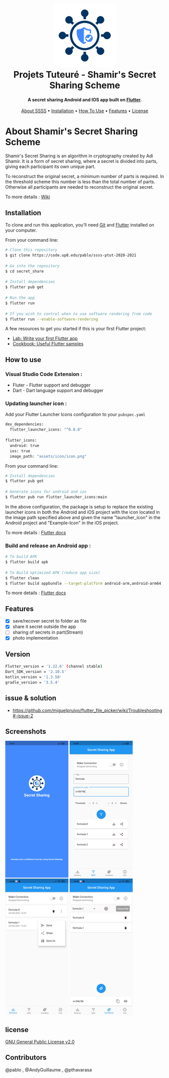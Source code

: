 <div align="center">
  <h1>
    <br>
    <a href=""><img src="secret_share/lib/assets/images/logo.png" alt="Markdownify" width="200"></a>
    <br>
    Projets Tuteuré - Shamir's Secret Sharing Scheme
    <br>
  </h1>
</div>

<div align="center"><h4>A secret sharing Android and IOS app built on <a href="https://flutter.dev/" target="_blank">Flutter</a>.</h4></div>

<div align="center">
  <a href="#about-shamirs-secret-sharing-scheme">About SSSS</a> •
  <a href="#installation">Installation</a> •
  <a href="#how-to-use">How To Use</a> •
  <a href="#features">Features</a> •
  <a href="#license">License</a>
</div>


# About Shamir's Secret Sharing Scheme

Shamir's Secret Sharing is an algorithm in cryptography created by Adi Shamir. It is a form of secret sharing, where a secret is divided into parts, giving each participant its own unique part.

To reconstruct the original secret, a minimum number of parts is required. In the threshold scheme this number is less than the total number of parts. Otherwise all participants are needed to reconstruct the original secret.

To more details : [Wiki](https://en.wikipedia.org/wiki/Shamir%27s_Secret_Sharing)

## Installation

To clone and run this application, you'll need [Git](https://git-scm.com) and [Flutter](https://flutter.dev/docs/get-started/install/) installed on your computer. 

From your command line:

```bash
# Clone this repository
$ git clone https://code.up8.edu/pablo/ssss-ptut-2020-2021

# Go into the repository
$ cd secret_share

# Install dependencies
$ flutter pub get

# Run the app
$ flutter run

# If you wish to control when to use software rendering from code
$ flutter run --enable-software-rendering
```

A few resources to get you started if this is your first Flutter project:

- [Lab: Write your first Flutter app](https://flutter.dev/docs/get-started/codelab)
- [Cookbook: Useful Flutter samples](https://flutter.dev/docs/cookbook)

## How to use

### Visual Studio Code Extension : 
- Fluter - Flutter support and debugger
- Dart - Dart language support and debugger

### Updating launcher icon :

Add your Flutter Launcher Icons configuration to your `pubspec.yaml`
```bash
dev_dependencies:
  flutter_launcher_icons: "^0.8.0"

flutter_icons:
  android: true
  ios: true
  image_path: "assets/icon/icon.png"
```
From your command line:
```bash
# Install dependencies
$ flutter pub get

# Generate icons for android and ios
$ flutter pub run flutter_launcher_icons:main
```
In the above configuration, the package is setup to replace the existing launcher icons in both the Android and iOS project with the icon located in the image path specified above and given the name "launcher_icon" in the Android project and "Example-Icon" in the iOS project.

To more details : [Flutter docs](https://pub.dev/packages/flutter_launcher_icons)

### Build and release an Android app : 

```bash
# To build APK
$ flutter build apk

# To Build optimized APK (reduce app size)
$ flutter clean
$ flutter build appbundle --target-platform android-arm,android-arm64
```
To more details : [Flutter docs](https://flutter.dev/docs/deployment/android)

## Features

- [x] save/recover secret to folder as file
- [x] share it secret outside the app
- [ ] sharing of secrets in part(Stream)
- [x] photo implementation

## Version

```bash
Flutter_version = '1.22.6' (channel stable)
Dart_SDK_version = '2.10.5'
kotlin_version = '1.3.50'
gradle_version = '3.5.4'
```

## issue & solution

- https://github.com/miguelpruivo/flutter_file_picker/wiki/Troubleshooting#-issue-2

## Screenshots
<a href="ScreenShots/0.jpg"><img src="ScreenShots/0.jpg" alt="Markdownify" width="200"></a>
<a href="ScreenShots/1.jpg"><img src="ScreenShots/1.jpg" alt="Markdownify" width="200"></a>
<a href="ScreenShots/2.jpg"><img src="ScreenShots/2.jpg" alt="Markdownify" width="200"></a>
<a href="ScreenShots/3.jpg"><img src="ScreenShots/3.jpg" alt="Markdownify" width="200"></a>

## license

[GNU General Public License v2.0](https://github.com/pthavarasa/Secret_Sharing_App/blob/master/LICENSE)

## Contributors

@pablo , @AndyGuillaume , @pthavarasa
